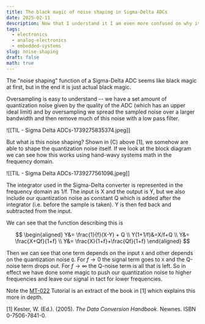 ```yaml
---
title: The black magic of noise shaping in Sigma-Delta ADCs
date: 2025-02-11
description: Now that I understand it I am even more confused on why it works.
tags:
  - electronics
  - analog-electronics
  - embedded-systems
slug: noise-shaping
draft: false
math: true
---
```


The "noise shaping" function of a Sigma-Delta ADC seems like black magic at first, but in the end it is just actual black magic.

Oversampling is easy to understand -- we have a set amount of quantization noise given by the quality of the ADC (which has an upper ideal limit) and by oversampling we spread the sampled noise over a larger bandwidth and then remove much of this noise with a low pass filter. 

![[TIL - Sigma Delta ADCs-1739275835374.jpeg]]

But what is this noise shaping? Shown in (C) above [1], we somehow are able to shape the quantization noise itself. If we look at the block diagram we can see how this works using hand-wavy systems math in the frequency domain.

![[TIL - Sigma Delta ADCs-1739277561096.jpeg]]

The integrator used in the Sigma-Delta converter is represented in the frequency domain as 1/f. The input is X and the output is Y, but we also include our quantization noise as constant Q which is added after the integrator (i.e. before the sample is taken). Y is then fed back and subtracted from the input.

We can see that the function describing this is 

$$
\begin{aligned}
Y&= \frac{1}{f}(X-Y) + Q  \\
Y(1+1/f)&=X/f+Q \\
Y&= \frac{X+Qf}{1+f} \\
Y&= \frac{X}{1+f}+\frac{Qf}{1+f}
\end{aligned}
$$

Then we can see that one term depends on the input `X` and other depends on the quantization noise `Q`. For $f \to 0$ the signal term goes to `X` and the Q-noise term drops out. For $f \to \infty$ the Q-noise term is all that is left. So in effect we have done some magic to push our quantization noise to higher frequencies and leave our signal in tact for lower frequencies. 

Note the [MT-022](https://www.analog.com/media/en/training-seminars/tutorials/MT-022.pdf) Tutorial is an extract of the book in [1] which explains this more in depth. 


[1] Kester, W. (Ed.). (2005). _The Data Conversion Handbook_. Newnes. ISBN 0-7506-7841-0.